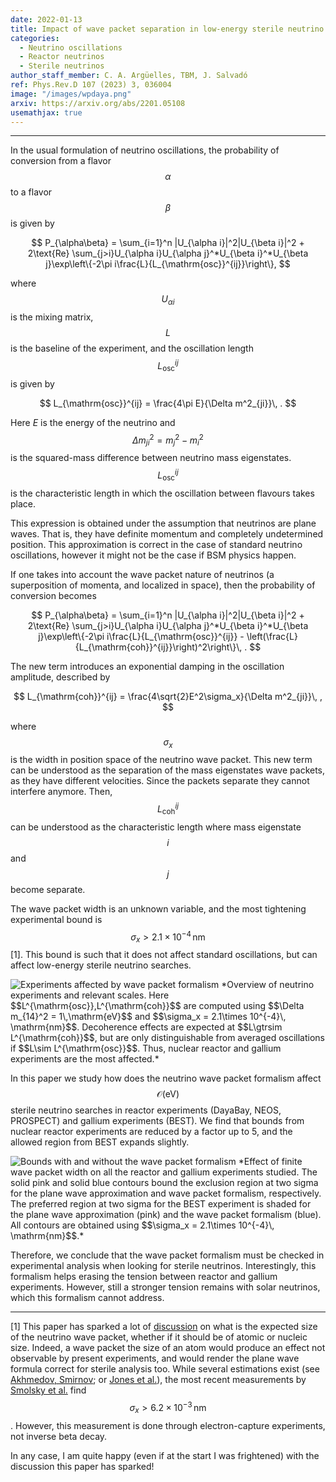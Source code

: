 ```yaml
---
date: 2022-01-13
title: Impact of wave packet separation in low-energy sterile neutrino searches
categories:
  - Neutrino oscillations
  - Reactor neutrinos
  - Sterile neutrinos
author_staff_member: C. A. Argüelles, TBM, J. Salvadó
ref: Phys.Rev.D 107 (2023) 3, 036004
image: "/images/wpdaya.png"
arxiv: https://arxiv.org/abs/2201.05108
usemathjax: true
---
```


<!-- This is to remove the excerpt -->

---

In the usual formulation of neutrino oscillations, the probability of conversion from a flavor $$ \alpha $$ to a flavor $$ \beta $$ is given by

$$
P_{\alpha\beta} = \sum_{i=1}^n |U_{\alpha i}|^2|U_{\beta i}|^2 + 2\text{Re} \sum_{j>i}U_{\alpha i}U_{\alpha j}^*U_{\beta i}^*U_{\beta j}\exp\left\{-2\pi i\frac{L}{L_{\mathrm{osc}}^{ij}}\right\},
$$

where $$U_{\alpha i}$$ is the mixing matrix, $$L$$ is the baseline of the experiment, and the oscillation length $$L_{\mathrm{osc}}^{ij}$$ is given by

$$
L_{\mathrm{osc}}^{ij} = \frac{4\pi E}{\Delta m^2_{ji}}\, .
$$

Here $E$ is the energy of the neutrino and $$\Delta m^2_{ji} = m_j^2-m_i^2$$ is the squared-mass difference between neutrino mass eigenstates. $$L_{\mathrm{osc}}^{ij}$$ is the characteristic length in which the oscillation between flavours takes place.

This expression is obtained under the assumption that neutrinos are plane waves. That is, they have definite momentum and completely undetermined position. This approximation is correct in the case of standard neutrino oscillations, however it might not be the case if BSM physics happen. 

If one takes into account the wave packet nature of neutrinos (a superposition of momenta, and localized in space), then the probability of conversion becomes

$$
P_{\alpha\beta} = \sum_{i=1}^n |U_{\alpha i}|^2|U_{\beta i}|^2 + 2\text{Re} \sum_{j>i}U_{\alpha i}U_{\alpha j}^*U_{\beta i}^*U_{\beta j}\exp\left\{-2\pi i\frac{L}{L_{\mathrm{osc}}^{ij}} - \left(\frac{L}{L_{\mathrm{coh}}^{ij}}\right)^2\right\}\, .
$$

The new term introduces an exponential damping in the oscillation amplitude, described by 

$$
L_{\mathrm{coh}}^{ij} = \frac{4\sqrt{2}E^2\sigma_x}{\Delta m^2_{ji}}\, ,
$$

where $$\sigma_x$$ is the width in position space of the neutrino wave packet. This new term can be understood as the separation of the mass eigenstates wave packets, as they have different velocities. Since the packets separate they cannot interfere anymore. Then, $$ L_{\mathrm{coh}}^{ij}$$ can be understood as the characteristic length where mass eigenstate $$i$$ and $$j$$ become separate.

The wave packet width is an unknown variable, and the most tightening experimental bound is $$\sigma_x > 2.1\times 10^{-4}\,\mathrm{nm}$$ [1]. This bound is such that it does not affect standard oscillations, but can affect low-energy sterile neutrino searches. 

<!-- ![Experiments affected by wave packet formalism]({{site.url}}/images/wp-experiments.png) -->
<img src="{{site.url}}/images/wp-experiments.png" alt="Experiments affected by wave packet formalism"/>
*Overview of neutrino experiments and relevant scales. Here $$L^{\mathrm{osc}},L^{\mathrm{coh}}$$ are computed using $$\Delta m_{14}^2 = 1\,\mathrm{eV}$$ and $$\sigma_x = 2.1\times 10^{-4}\, \mathrm{nm}$$. Decoherence effects are expected at $$L\gtrsim L^{\mathrm{coh}}$$, but are only distinguishable from averaged oscillations if $$L\sim L^{\mathrm{osc}}$$. Thus, nuclear reactor and gallium experiments are the most affected.*

In this paper we study how does the neutrino wave packet formalism affect $$\mathcal{O}(\mathrm{eV})$$ sterile neutrino searches in reactor experiments (DayaBay, NEOS, PROSPECT) and gallium experiments (BEST). We find that bounds from nuclear reactor experiments are reduced by a factor up to 5, and the allowed region from BEST expands slightly. 

<img src="{{site.url}}/images/wpdaya.png" alt="Bounds with and without the wave packet formalism"/>
*Effect of finite wave packet width on all the reactor and gallium experiments studied. The solid pink and solid blue contours bound the exclusion region at two sigma for the plane wave approximation and wave packet formalism, respectively. The preferred region at two sigma for the BEST experiment is shaded for the plane wave approximation (pink) and the wave packet formalism (blue). All contours are obtained using $$\sigma_x = 2.1\times 10^{-4}\, \mathrm{nm}$$.*

Therefore, we conclude that the wave packet formalism must be checked in experimental analysis when looking for sterile neutrinos. Interestingly, this formalism helps erasing the tension between reactor and gallium experiments. However, still a stronger tension remains with solar neutrinos, which this formalism cannot address. 

---

[1] This paper has sparked a lot of [discussion](https://inspirehep.net/literature?sort=mostrecent&size=25&page=1&q=refersto%3Arecid%3A2010385&ui-citation-summary=true) on what is the expected size of the neutrino wave packet, whether if it should be of atomic or nucleic size. Indeed, a wave packet the size of an atom would produce an effect not observable by present experiments, and would render the plane wave formula correct for sterile analysis too. While several estimations exist (see [Akhmedov, Smirnov](https://arxiv.org/abs/2208.03736); or [Jones et al.](https://arxiv.org/abs/2211.00026)), the most recent measurements by [Smolsky et al.](https://arxiv.org/abs/2404.03102) find $$\sigma_x > 6.2\times 10^{-3}\, \mathrm{nm}$$. However, this measurement is done through electron-capture experiments, not inverse beta decay. 

In any case, I am quite happy (even if at the start I was frightened) with the discussion this paper has sparked!

